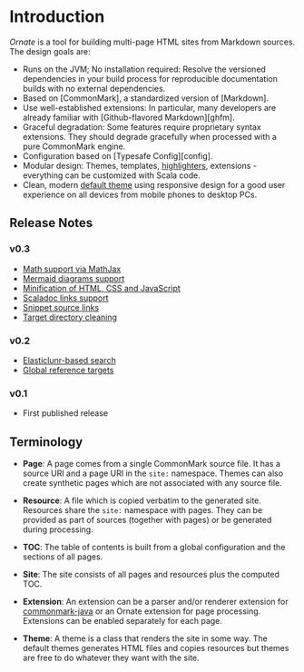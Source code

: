 # Introduction

*Ornate* is a tool for building multi-page HTML sites from Markdown sources. The design goals are:

- Runs on the JVM; No installation required: Resolve the versioned dependencies in your build process for reproducible documentation builds with no external dependencies.
- Based on [CommonMark], a standardized version of [Markdown].
- Use well-established extensions: In particular, many developers are already familiar with [Github-flavored Markdown][ghfm].
- Graceful degradation: Some features require proprietary syntax extensions. They should degrade gracefully when processed with a pure CommonMark engine.
- Configuration based on [Typesafe Config][config].
- Modular design: Themes, templates, [highlighters](highlighting.md), extensions - everything can be customized with Scala code.
- Clean, modern [default theme](default-theme.md) using responsive design for a good user experience on all devices from mobile phones to desktop PCs.

## Release Notes

### v0.3

- [Math support via MathJax](math.md)
- [Mermaid diagrams support](diagrams.md)
- [Minification of HTML, CSS and JavaScript](default-theme.md#minification)
- [Scaladoc links support](markdown.md#scaladoclinks)
- [Snippet source links](default-theme.md#snippet-source-links)
- [Target directory cleaning](running.md#cleaning)

### v0.2

- [Elasticlunr-based search](default-theme.md#search)
- [Global reference targets](markdown.md#globalrefs)

### v0.1

- First published release

## Terminology

- **Page**: A page comes from a single CommonMark source file. It has a source URI and a page URI in the `site:` namespace. Themes can also create synthetic pages which are not associated with any source file.

- **Resource**: A file which is copied verbatim to the generated site. Resources share the `site:` namespace with pages. They can be provided as part of sources (together with pages) or be generated during processing.

- **TOC**: The table of contents is built from a global configuration and the sections of all pages.

- **Site**: The site consists of all pages and resources plus the computed TOC.

- **Extension**: An extension can be a parser and/or renderer extension for [commonmark-java](https://github.com/atlassian/commonmark-java) or an Ornate extension for page processing. Extensions can be enabled separately for each page.

- **Theme**: A theme is a class that renders the site in some way. The default themes generates HTML files and copies resources but themes are free to do whatever they want with the site.
